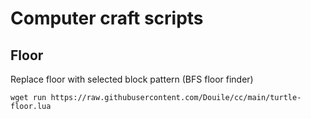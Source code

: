 # Computer craft scripts

## Floor
Replace floor with selected block pattern (BFS floor finder)

```
wget run https://raw.githubusercontent.com/Douile/cc/main/turtle-floor.lua
```
